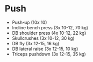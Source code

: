 # Push
* Push-up (10x 10)
* Incline bench press (3x 10-12, 70 kg)
* DB shoulder press (4x 10-12, 22 kg)
* Skullcrushes (3x 10-12, 30 kg)
* DB fly (3x 12-15, 16 kg)
* DB lateral raise (3x 12-15, 10 kg)
* Triceps pushdown (3x 12-15, 35 kg)
